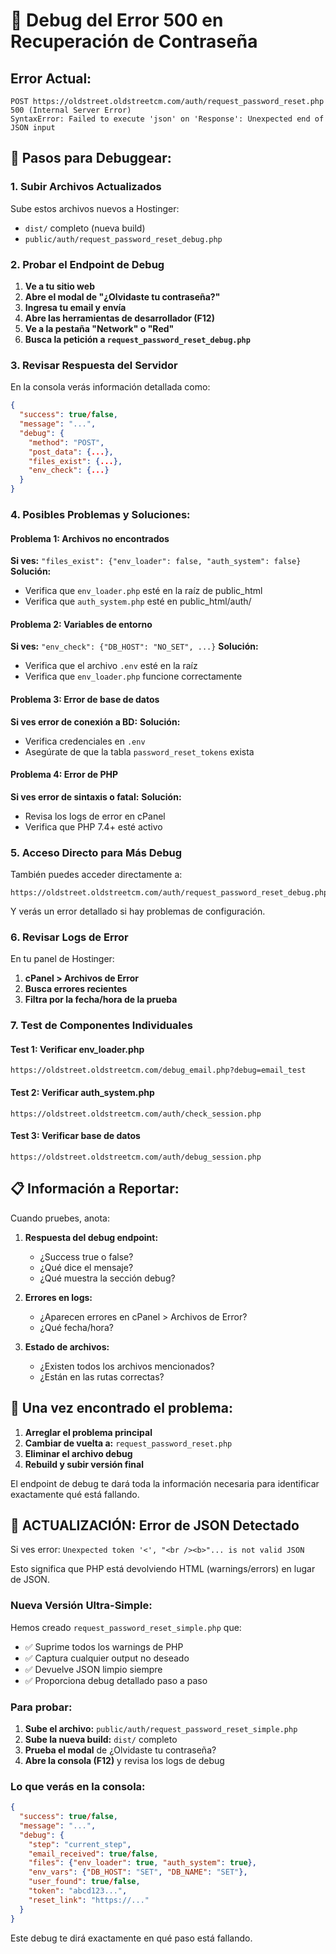# 🔧 Debug del Error 500 en Recuperación de Contraseña

## Error Actual:
```
POST https://oldstreet.oldstreetcm.com/auth/request_password_reset.php 500 (Internal Server Error)
SyntaxError: Failed to execute 'json' on 'Response': Unexpected end of JSON input
```

## 🚀 Pasos para Debuggear:

### 1. Subir Archivos Actualizados
Sube estos archivos nuevos a Hostinger:
- `dist/` completo (nueva build)
- `public/auth/request_password_reset_debug.php`

### 2. Probar el Endpoint de Debug
1. **Ve a tu sitio web**
2. **Abre el modal de "¿Olvidaste tu contraseña?"**
3. **Ingresa tu email y envía**
4. **Abre las herramientas de desarrollador (F12)**
5. **Ve a la pestaña "Network" o "Red"**
6. **Busca la petición a `request_password_reset_debug.php`**

### 3. Revisar Respuesta del Servidor
En la consola verás información detallada como:
```json
{
  "success": true/false,
  "message": "...",
  "debug": {
    "method": "POST",
    "post_data": {...},
    "files_exist": {...},
    "env_check": {...}
  }
}
```

### 4. Posibles Problemas y Soluciones:

#### Problema 1: Archivos no encontrados
**Si ves:** `"files_exist": {"env_loader": false, "auth_system": false}`
**Solución:** 
- Verifica que `env_loader.php` esté en la raíz de public_html
- Verifica que `auth_system.php` esté en public_html/auth/

#### Problema 2: Variables de entorno
**Si ves:** `"env_check": {"DB_HOST": "NO_SET", ...}`
**Solución:**
- Verifica que el archivo `.env` esté en la raíz
- Verifica que `env_loader.php` funcione correctamente

#### Problema 3: Error de base de datos
**Si ves error de conexión a BD:**
**Solución:**
- Verifica credenciales en `.env`
- Asegúrate de que la tabla `password_reset_tokens` exista

#### Problema 4: Error de PHP
**Si ves error de sintaxis o fatal:**
**Solución:**
- Revisa los logs de error en cPanel
- Verifica que PHP 7.4+ esté activo

### 5. Acceso Directo para Más Debug

También puedes acceder directamente a:
```
https://oldstreet.oldstreetcm.com/auth/request_password_reset_debug.php
```

Y verás un error detallado si hay problemas de configuración.

### 6. Revisar Logs de Error

En tu panel de Hostinger:
1. **cPanel > Archivos de Error**
2. **Busca errores recientes**
3. **Filtra por la fecha/hora de la prueba**

### 7. Test de Componentes Individuales

#### Test 1: Verificar env_loader.php
```
https://oldstreet.oldstreetcm.com/debug_email.php?debug=email_test
```

#### Test 2: Verificar auth_system.php
```
https://oldstreet.oldstreetcm.com/auth/check_session.php
```

#### Test 3: Verificar base de datos
```
https://oldstreet.oldstreetcm.com/auth/debug_session.php
```

## 📋 Información a Reportar:

Cuando pruebes, anota:

1. **Respuesta del debug endpoint:**
   - ¿Success true o false?
   - ¿Qué dice el mensaje?
   - ¿Qué muestra la sección debug?

2. **Errores en logs:**
   - ¿Aparecen errores en cPanel > Archivos de Error?
   - ¿Qué fecha/hora?

3. **Estado de archivos:**
   - ¿Existen todos los archivos mencionados?
   - ¿Están en las rutas correctas?

## 🔄 Una vez encontrado el problema:

1. **Arreglar el problema principal**
2. **Cambiar de vuelta a:** `request_password_reset.php`
3. **Eliminar el archivo debug**
4. **Rebuild y subir versión final**

El endpoint de debug te dará toda la información necesaria para identificar exactamente qué está fallando.

## 🚨 ACTUALIZACIÓN: Error de JSON Detectado

Si ves error: `Unexpected token '<', "<br /><b>"... is not valid JSON`

Esto significa que PHP está devolviendo HTML (warnings/errors) en lugar de JSON.

### Nueva Versión Ultra-Simple:
Hemos creado `request_password_reset_simple.php` que:
- ✅ Suprime todos los warnings de PHP
- ✅ Captura cualquier output no deseado
- ✅ Devuelve JSON limpio siempre
- ✅ Proporciona debug detallado paso a paso

### Para probar:
1. **Sube el archivo:** `public/auth/request_password_reset_simple.php`
2. **Sube la nueva build:** `dist/` completo
3. **Prueba el modal** de ¿Olvidaste tu contraseña?
4. **Abre la consola (F12)** y revisa los logs de debug

### Lo que verás en la consola:
```json
{
  "success": true/false,
  "message": "...",
  "debug": {
    "step": "current_step",
    "email_received": true/false,
    "files": {"env_loader": true, "auth_system": true},
    "env_vars": {"DB_HOST": "SET", "DB_NAME": "SET"},
    "user_found": true/false,
    "token": "abcd123...",
    "reset_link": "https://..."
  }
}
```

Este debug te dirá exactamente en qué paso está fallando.
